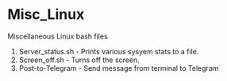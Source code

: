 # Misc_Linux
Miscellaneous Linux bash files 

1. Server_status.sh - Prints various sysyem stats to a file.
2. Screen_off.sh - Turns off the screen.
3. Post-to-Telegram - Send message from terminal to Telegram
